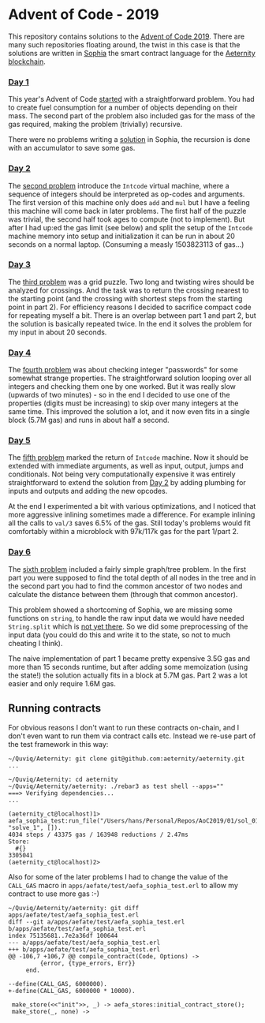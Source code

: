 # Advent of Code - 2019

This repository contains solutions to the [Advent of Code
2019](https://adventofcode.com/2019). There are many such repositories floating
around, the twist in this case is that the solutions are written in
[Sophia](https://github.com/aeternity/protocol/blob/master/contracts/sophia.md)
the smart contract language for the [Aeternity
blockchain](https://aeternity.com/).

### [Day 1](01/sol_01.aes)

This year's Advent of Code [started](https://adventofcode.com/2019/day/1) with
a straightforward problem. You had to create fuel consumption for a number of
objects depending on their mass. The second part of the problem also included
gas for the mass of the gas required, making the problem (trivially) recursive.

There were no problems writing a [solution](01/sol_01.aes) in Sophia, the
recursion is done with an accumulator to save some gas.

### [Day 2](02/sol_02.aes)

The [second problem](https://adventofcode.com/2019/day/2) introduce the
`Intcode` virtual machine, where a sequence of integers should be interpreted
as op-codes and arguments. The first version of this machine only does `add`
and `mul` but I have a feeling this machine will come back in later problems.
The first half of the puzzle was trivial, the second half took ages to compute
(not to implement). But after I had up:ed the gas limit (see below) and split
the setup of the `Intcode` machine memory into setup and initialization it can
be run in about 20 seconds on a normal laptop. (Consuming a measly 1503823113
of gas...)

### [Day 3](03/sol_03.aes)

The [third problem](https://adventofcode.com/2019/day/3) was a grid puzzle. Two
long and twisting wires should be analyzed for crossings. And the task was to
return the crossing nearest to the starting point (and the crossing with
shortest steps from the starting point in part 2). For efficiency reasons I
decided to sacrifice compact code for repeating myself a bit. There is an
overlap between part 1 and part 2, but the solution is basically repeated
twice. In the end it solves the problem for my input in about 20 seconds.

### [Day 4](04/sol_04.aes)

The [fourth problem](https://adventofcode.com/2019/day/4) was about checking
integer "passwords" for some somewhat strange properties. The straightforward
solution looping over all integers and checking them one by one worked. But it
was really slow (upwards of two minutes) - so in the end I decided to use one
of the properties (digits must be increasing) to skip over many integers at the
same time. This improved the solution a lot, and it now even fits in a single
block (5.7M gas) and runs in about half a second.

### [Day 5](05/sol_05.aes)

The [fifth problem](https://adventofcode.com/2019/day/5) marked the return of
`Intcode` machine. Now it should be extended with immediate arguments, as well
as input, output, jumps and conditionals. Not being very computationally
expensive it was entirely straightforward to extend the solution from [Day
2](#day-2) by adding plumbing for inputs and outputs and adding the new
opcodes.

At the end I experimented a bit with various optimizations, and I noticed that
more aggressive inlining sometimes made a difference. For example inlining all
the calls to `val/3` saves 6.5% of the gas. Still today's problems would fit
comfortably within a microblock with 97k/117k gas for the part 1/part 2.

### [Day 6](06/sol_06.aes)

The [sixth problem](https://adventofcode.com/2019/day/6) included a fairly
simple graph/tree problem. In the first part you were supposed to find the
total depth of all nodes in the tree and in the second part you had to find the
common ancestor of two nodes and calculate the distance between them (through
that common ancestor).

This problem showed a shortcoming of Sophia, we are missing some functions on
`string`, to handle the raw input data we would have needed `String.split`
which is [not yet there](https://github.com/aeternity/aesophia/issues/176). So
we did some preprocessing of the input data (you could do this and write it to
the state, so not to much cheating I think).

The naive implementation of part 1 became pretty expensive 3.5G gas and more
than 15 seconds runtime, but after adding some memoization (using the state!)
the solution actually fits in a block at 5.7M gas. Part 2 was a lot easier and
only require 1.6M gas.

## Running contracts
For obvious reasons I don't want to run these contracts on-chain, and I don't
even want to run them via contract calls etc. Instead we re-use part of the
test framework in this way:

```
~/Quviq/Aeternity: git clone git@github.com:aeternity/aeternity.git
...

~/Quviq/Aeternity: cd aeternity
~/Quviq/Aeternity/aeternity: ./rebar3 as test shell --apps=""
===> Verifying dependencies...
...

(aeternity_ct@localhost)1> aefa_sophia_test:run_file("/Users/hans/Personal/Repos/AoC2019/01/sol_01.aes", "solve_1", []).
4034 steps / 43375 gas / 163948 reductions / 2.47ms
Store:
  #{}
3305041
(aeternity_ct@localhost)2>
```

Also for some of the later problems I had to change the value of the `CALL_GAS` macro
in `apps/aefate/test/aefa_sophia_test.erl` to allow my contract to use more gas :-)

```
~/Quviq/Aeternity/aeternity: git diff apps/aefate/test/aefa_sophia_test.erl
diff --git a/apps/aefate/test/aefa_sophia_test.erl b/apps/aefate/test/aefa_sophia_test.erl
index 75135681..7e2a36df 100644
--- a/apps/aefate/test/aefa_sophia_test.erl
+++ b/apps/aefate/test/aefa_sophia_test.erl
@@ -106,7 +106,7 @@ compile_contract(Code, Options) ->
         {error, {type_errors, Err}}
     end.

--define(CALL_GAS, 6000000).
+-define(CALL_GAS, 6000000 * 10000).

 make_store(<<"init">>, _) -> aefa_stores:initial_contract_store();
 make_store(_, none) ->
```
